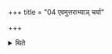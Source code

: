 +++
title = "04 एवमुत्तराभ्याञ् चर्या"

+++

<details><summary>थिते</summary>

4. In the same manner the performance of the next two (Upasads) (should be done).  
</details>
